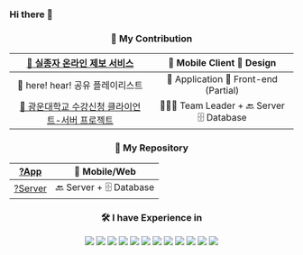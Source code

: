 ### Hi there 👋

 <div align="center">
   

### 🌱 My Contribution <br>

|[🚸 실종자 온라인 제보 서비스](https://github.com/oss-talkative)|📱 Mobile Client 🎨 Design|
|:---:|:---:|
|🎵 here! hear! 공유 플레이리스트 | 📱 Application 🎨 Front-end (Partial)|
|[📖 광운대학교 수강신청 클라이언트-서버 프로젝트](https://github.com/kw-appsw-crsreg) | 👩🏻‍💻 Team Leader + 🔙 Server 🗄️ Database|


### 🌱 My Repository <br>

|[?App](https://github.com/oss-talkative)|📱 Mobile/Web|
|:---:|:---:|
|[?Server](https://github.com/kw-appsw-crsreg) |🔙 Server + 🗄️ Database|

### 🛠 I have Experience in <br>
<img src="https://img.shields.io/badge/C-A8B9CC?style=flat&logo=C&logoColor=white"/>
<img src="https://img.shields.io/badge/C++-00599C?style=flat&logo=cplusplus&logoColor=white"/>
<img src="https://img.shields.io/badge/Java-007396?style=flat&logo=Java&logoColor=white"/>
<img src="https://img.shields.io/badge/CSharp-239120?style=flat&logo=CSharp&logoColor=white"/>
<img src="https://img.shields.io/badge/Dart-0175C2?style=flat&logo=Dart&logoColor=white"/>
<img src="https://img.shields.io/badge/Flutter-02569B?style=flat&logo=Flutter&logoColor=white"/>
<img src="https://img.shields.io/badge/Figma-F24E1E?style=flat&logo=Figma&logoColor=white"/>
<img src="https://img.shields.io/badge/Python-3776AB?style=flat&logo=Python&logoColor=white"/>
<img src="https://img.shields.io/badge/MariaDB-003545?style=flat&logo=mariadb&logoColor=white"> 
<img src="https://img.shields.io/badge/Amazon_Web_Services-232F3E?style=flat&logo=amazonaws&logoColor=white"> 
<img src="https://img.shields.io/badge/MS_Azure-0078D4?style=flat&logo=microsoftazure&logoColor=white"> 
<img src="https://img.shields.io/badge/Kotlin-7F52FF?style=flat&logo=Kotlin&logoColor=white"> 

 </div>
